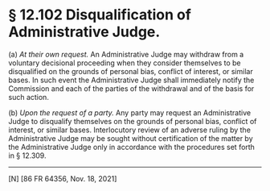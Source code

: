 # § 12.102   Disqualification of Administrative Judge.

(a) *At their own request.* An Administrative Judge may withdraw from a voluntary decisional proceeding when they consider themselves to be disqualified on the grounds of personal bias, conflict of interest, or similar bases. In such event the Administrative Judge shall immediately notify the Commission and each of the parties of the withdrawal and of the basis for such action.


(b) *Upon the request of a party.* Any party may request an Administrative Judge to disqualify themselves on the grounds of personal bias, conflict of interest, or similar bases. Interlocutory review of an adverse ruling by the Administrative Judge may be sought without certification of the matter by the Administrative Judge only in accordance with the procedures set forth in § 12.309.



---

[N] [86 FR 64356, Nov. 18, 2021]




